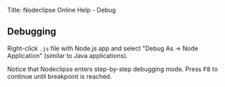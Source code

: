 Title:  Nodeclipse Online Help - Debug  


## Debugging

Right-click `.js` file with Node.js app and select "Debug As -> Node Application" (similar to Java applications).

Notice that Nodeclipse enters step-by-step debugging mode. Press <kbd>F8</kbd> to continue until breakpoint is reached.